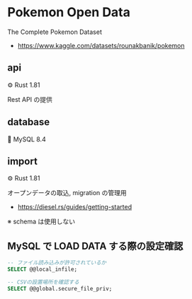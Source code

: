 # Pokemon Open Data

The Complete Pokemon Dataset
- https://www.kaggle.com/datasets/rounakbanik/pokemon

## api
⚙ Rust 1.81

Rest API の提供

## database
🐬 MySQL 8.4

## import
⚙ Rust 1.81

オープンデータの取込, migration の管理用
- https://diesel.rs/guides/getting-started

※ schema は使用しない

## MySQL で LOAD DATA する際の設定確認

```sql
-- ファイル読み込みが許可されているか
SELECT @@local_infile;

-- CSVの設置場所を確認する
SELECT @@global.secure_file_priv;
```
